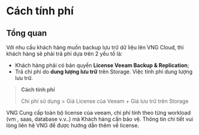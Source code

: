 # Cách tính phí

## Tổng quan

Với nhu cầu khách hàng muốn backup lưu trữ dữ liệu lên VNG Cloud, thì khách hàng sẽ phải trả phí dựa trên 2 yếu tố là:

* Khách hàng phải có bản quyền **License Veeam Backup & Replication**;
* Trả chi phí do **dung lượng lưu trữ** trên Storage. Việc tính phí dung lượng lưu trữ.

> **Cách tính phí**
>
> Chi phí sử dụng = Giá License của Veeam  + Giá lưu trữ trên Storage 

VNG Cung cấp toàn bộ license của veeam, chi phí tính theo từng workload (vm , saas, database v.v..) mà Khách hàng cần bảo vệ. Thông tin chi tiết vui lòng liên hệ VNG để được hướng dẫn thêm về license.
